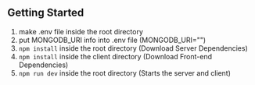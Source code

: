 ## Getting Started

1. make .env file inside the root directory 
2. put MONGODB_URI info into .env file (MONGODB_URI="")
3. `npm install` inside the root directory (Download Server Dependencies) 
4. `npm install` inside the client directory (Download Front-end Dependencies)
5. `npm run dev` inside the root directory (Starts the server and client)
